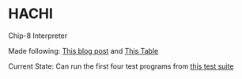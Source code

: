 # HACHI


Chip-8 Interpreter

Made following: [This blog post](https://tobiasvl.github.io/blog/write-a-chip-8-emulator) 
and [This Table](https://chip8.gulrak.net/)


Current State: Can run the first four test programs from [this test suite](https://github.com/Timendus/chip8-test-suite)


